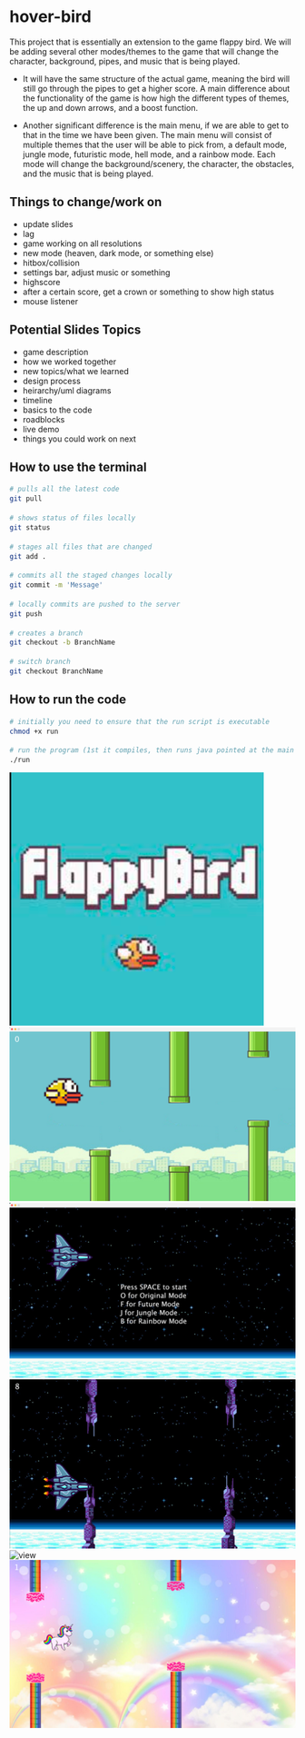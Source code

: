 # hover-bird
This project that is essentially an extension to the game flappy bird. We will be adding several other modes/themes to the game that will change the character, background, pipes, and music that is being played. 

-   It will have the same structure of the actual game, meaning the bird will still go through the pipes to get a higher score. A main difference about the functionality of the game is how high the different types of themes, the up and down arrows, and a boost function.

-   Another significant difference is the main menu, if we are able to get to that in the time we have been given. The main menu will consist of multiple themes that the user will be able to pick from, a default mode, jungle mode, futuristic mode, hell mode, and a rainbow mode. Each mode will change the background/scenery, the character, the obstacles, and the music that is being played.

## Things to change/work on
-   update slides
-   lag
-   game working on all resolutions
-   new mode (heaven, dark mode, or something else)
-   hitbox/collision
-   settings bar, adjust music or something
-   highscore
-   after a certain score, get a crown or something to show high status
-   mouse listener

## Potential Slides Topics
-   game description
-   how we worked together
-   new topics/what we learned
-   design process
-   heirarchy/uml diagrams
-   timeline
-   basics to the code
-   roadblocks
-   live demo
-   things you could work on next

## How to use the terminal
```zsh
# pulls all the latest code
git pull

# shows status of files locally
git status

# stages all files that are changed
git add .

# commits all the staged changes locally
git commit -m 'Message'

# locally commits are pushed to the server
git push

# creates a branch
git checkout -b BranchName

# switch branch
git checkout BranchName
```
## How to run the code
```zsh
# initially you need to ensure that the run script is executable
chmod +x run

# run the program (1st it compiles, then runs java pointed at the main class aka Window)
./run
```

![view](./images/READMELoadingScreen.png)
![view](./images/READMEOriginal.png)
![view](./images/READMESelect.png)
![view](./images/READMEBOOST.png)
![view](./images/READMEHELL.png)
![view](./images/READMERAINBOW.png)

